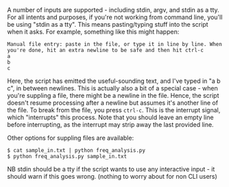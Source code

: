 A number of inputs are supported - including stdin, argv, and stdin as a tty. For all intents and purposes, if you're not working from command line, you'll be using "stdin as a tty". This means pasting/typing stuff into the script when it asks. For example, something like this might happen:

    Manual file entry: paste in the file, or type it in line by line. When you're done, hit an extra newline to be safe and then hit ctrl-c 
    a
    b
    c

Here, the script has emitted the useful-sounding text, and I've typed in "a b c", in between newlines. This is actually also a bit of a special case - when you're suppling a file, there might be a newline in the file. Hence, the script doesn't resume processing after a newline but assumes it's another line of the file. To break from the file, you press `ctrl-c`. This is the interrupt signal, which "interrupts" this process. Note that you should leave an empty line before interrupting, as the interrupt may strip away the last provided line.

Other options for suppling files are available:

    $ cat sample_in.txt | python freq_analysis.py
    $ python freq_analysis.py sample_in.txt

NB stdin should be a tty if the script wants to use any interactive input - it should warn if this goes wrong. (nothing to worry about for non CLI users)
